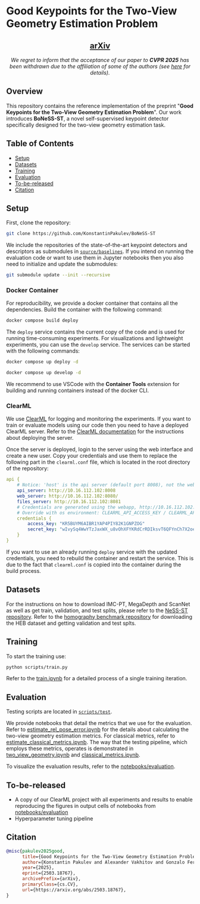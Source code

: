 # Good Keypoints for the Two-View Geometry Estimation Problem

## <div align="center"> <a href="https://arxiv.org/abs/2503.18767"><strong>arXiv</strong></a> </div>

<div align="center">
<i>We regret to inform that the acceptance of our paper to <strong>CVPR 2025</strong> has been withdrawn due to the affiliation of some of the authors (see <a href="https://www.linkedin.com/posts/andrey-kuznetsov87_i-publish-posts-not-quite-regularly-here-activity-7321178151168991232-sF9P?utm_source=share&utm_medium=member_desktop&rcm=ACoAAAiEWF4B5-LtagPmwUDQA5XRaT9XVc6mBAk">here</a> for details).</i>
</div>

## Overview
This repository contains the reference implementation of the preprint "**Good Keypoints for the Two-View Geometry Estimation Problem**". Our work introduces **BoNeSS-ST**, a novel self-supervised keypoint detector specifically designed for the two-view geometry estimation task.

## Table of Contents
- [Setup](#setup)
- [Datasets](#datasets)
- [Training](#training)
- [Evaluation](#evaluation)
- [To-be-released](#to-be-released)
- [Citation](#citation)
## Setup


First, clone the repository:

```bash
git clone https://github.com/KonstantinPakulev/BoNeSS-ST
```

We include the repositories of the state-of-the-art keypoint detectors and descriptors as submodules in [`source/baselines`](source/baselines). If you intend on running the evaluation code or want to use them in Jupyter notebooks then you also need to initialize and update the submodules:

```bash
git submodule update --init --recursive
```

### Docker Container

For reproducibility, we provide a docker container that contains all the dependencies. Build the container with the following command:

```bash
docker compose build deploy
```

The `deploy` service contains the current copy of the code and is used for running time-consuming experiments. For visualizations and lightweight experiments, you can use the `develop` service. The services can be started with the following commands:

```bash
docker compose up deploy -d
```

```bash
docker compose up develop -d
```

We recommend to use VSCode with the **Container Tools** extension for building and running containers instead of the docker CLI.

### ClearML

We use [ClearML](https://clearml.ai/) for logging and monitoring the experiments. If you want to train or evaluate models using our code then you need to have a deployed ClearML server. Refer to the [ClearML documentation](https://clear.ml/docs/latest/docs/deploying_clearml/clearml_server_linux_mac) for the instructions about deploying the server.

Once the server is deployed, login to the server using the web interface and create a new user. Copy your credentials and use them to replace the following part in the `clearml.conf` file, which is located in the root directory of the repository:

```yaml
api {
    # Notice: 'host' is the api server (default port 8008), not the web server.
    api_server: http://10.16.112.102:8008
    web_server: http://10.16.112.102:8080/
    files_server: http://10.16.112.102:8081
    # Credentials are generated using the webapp, http://10.16.112.102:8080//settings
    # Override with os environment: CLEARML_API_ACCESS_KEY / CLEARML_API_SECRET_KEY
    credentials {
        access_key: "KR5BUYM6AIBR1YAP4PIY82K1GNPZOG"
        secret_key: "wIvySq4WwYTzJaxWX_u8vOhXFYKRdCrRDIksvT6QFYnCh7X2oeroD5o_mzftpbNQkLE"
    }
}
```

If you want to use an already running `deploy` service with the updated credentials, you need to rebuild the container and restart the service. This is due to the fact that `clearml.conf` is copied into the container during the build process.

## Datasets

For the instructions on how to download IMC-PT, MegaDepth and ScanNet as well as get train, validation, and test splits, please refer to the [NeSS-ST repository](https://github.com/KonstantinPakulev/NeSS-ST). Refer to the [homography benchmark repository](https://github.com/danini/homography-benchmark) for downloading the HEB dataset and getting validation and test splts.

## Training

To start the training use:

```bash
python scripts/train.py
```

Refer to the [train.ipynb](notebooks/pipeline/train.ipynb) for a detailed process of a single training iteration. 

## Evaluation

Testing scripts are located in [`scripts/test`](scripts/test).

We provide notebooks that detail the metrics that we use for the evaluation. Refer to [estimate_rel_pose_error.ipynb](notebooks/pipeline/utils/estimate_rel_pose_error.ipynb) for the details about calculating the two-view geometry estimation metrics. For classical metrics, refer to [estimate_classical_metrics.ipynb](notebooks/pipeline/utils/estimate_classical_metrics.ipynb). The way that the testing pipeline, which employs these metrics, operates is demonstrated in [two_view_geometry.ipynb](notebooks/pipeline/test/two_view_geometry.ipynb) and [classical_metrics.ipynb](notebooks/pipeline/test/classical_metrics.ipynb).

To visualize the evaluation results, refer to the [notebooks/evaluation](notebooks/evaluation).

## To-be-released
- A copy of our ClearML project with all experiments and results to enable reproducing the figures in output cells of notebooks from [notebooks/evaluation](notebooks/evaluation)
- Hyperparameter tuning pipeline

## Citation

```bibtex
@misc{pakulev2025good,
      title={Good Keypoints for the Two-View Geometry Estimation Problem}, 
      author={Konstantin Pakulev and Alexander Vakhitov and Gonzalo Ferrer},
      year={2025},
      eprint={2503.18767},
      archivePrefix={arXiv},
      primaryClass={cs.CV},
      url={https://arxiv.org/abs/2503.18767}, 
}
```
